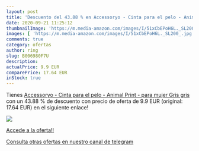 ```yaml
---
layout: post
title: 'Descuento del 43.88 % en Accessoryo - Cinta para el pelo - Animal'
date: 2020-09-21 11:25:12
thumbnailImage: 'https://m.media-amazon.com/images/I/51xCbEPoH6L._SL200_.jpg'
images: [ 'https://m.media-amazon.com/images/I/51xCbEPoH6L._SL200_.jpg' ]
comments: true
category: ofertas
author: ring
slug: B006980F7U
description:
actualPrice: 9.9 EUR
comparePrice: 17.64 EUR
inStock: true
---
```


Tienes [Accessoryo - Cinta para el pelo - Animal Print - para mujer Gris gris](https://www.amazon.com/dp/B006980F7U/?tag=redken08-20) con un 43.88 % de descuento con precio de oferta de 9.9 EUR (original: 17.64 EUR) en el siguiente enlace!

[![](https://m.media-amazon.com/images/I/51xCbEPoH6L._SL200_.jpg)](https://www.amazon.com/dp/B006980F7U/?tag=redken08-20)

[Accede a la oferta!!](https://www.amazon.com/dp/B006980F7U/?tag=redken08-20)

[Consulta otras ofertas en nuestro canal de telegram](https://t.me/s/ofertas25)
